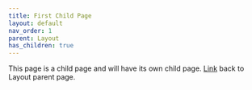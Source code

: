 ```yaml
---
title: First Child Page
layout: default
nav_order: 1
parent: Layout
has_children: true
---
```


This page is a child page and will have its own child page. [Link](/docs/layout/layout) back to Layout parent page.